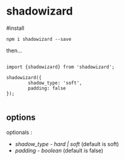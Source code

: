 # shadowizard


#install

`npm i shadowizard --save`

then...


```

import {shadowizard} from 'shadowizard';

shadowizard({
        shadow_type: 'soft',
        padding: false
});


```


## options

optionals :

*   *shadow_type* - _hard | soft_ (default is soft)
*   *padding* - _boolean_ (default is false)